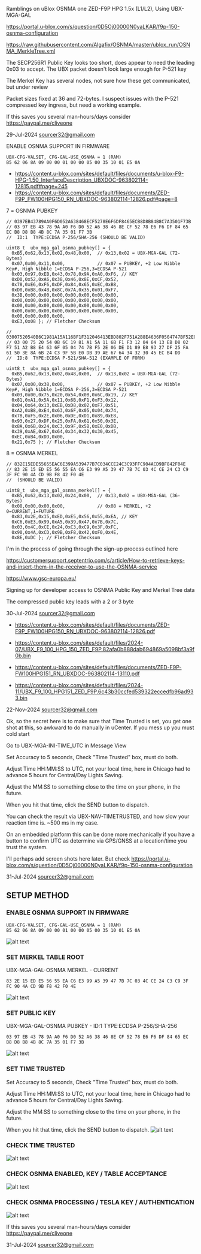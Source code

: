 Ramblings on uBlox OSNMA one ZED-F9P HPG 1.5x (L1/L2), Using UBX-MGA-GAL

 https://portal.u-blox.com/s/question/0D5Oj00000N0yaLKAR/f9p-150-osnma-configuration

 https://raw.githubusercontent.com/Algafix/OSNMA/master/ublox_run/OSNMA_MerkleTree.xml

 The SECP256R1 Public Key looks too short, does appear to need the leading 0x03 to accept. The UBX packet doesn't look large enough for P-521 key

 The Merkel Key has several nodes, not sure how these get communicated, but under review

 Packet sizes fixed at 36 and 72-bytes. I suspect issues with the P-521 compressed key ingress, but need a working example.
 
  If this saves you several man-hours/days consider https://paypal.me/cliveone
  
   29-Jul-2024  sourcer32@gmail.com

ENABLE OSNMA SUPPORT IN FIRMWARE
```
UBX-CFG-VALSET, CFG-GAL-USE_OSNMA = 1 (RAM)
B5 62 06 8A 09 00 00 01 00 00 05 00 35 10 01 E5 0A
```
  *  https://content.u-blox.com/sites/default/files/documents/u-blox-F9-HPG-1.50_InterfaceDescription_UBXDOC-963802114-12815.pdf#page=245
  *  https://content.u-blox.com/sites/default/files/documents/ZED-F9P_FW100HPG150_RN_UBXDOC-963802114-12826.pdf#page=8

7 = OSNMA PUBKEY
```
// 0397EB43789AA0F6D052A638468ECF5278E6F6DF8465ECB8D8B84B8C7A3501F73B
// 03 97 EB 43 78 9A A0 F6 D0 52 A6 38 46 8E CF 52 78 E6 F6 DF 84 65 EC B8 D8 B8 4B 8C 7A 35 01 F7 3B
//  ID:1  TYPE:ECDSA P-256/SHA-256 (SHOULD BE VALID)

uint8_t  ubx_mga_gal_osnma_pubkey[] = {
  0xB5,0x62,0x13,0x02,0x48,0x00,  // 0x13,0x02 = UBX-MGA-GAL (72-Bytes)
  0x07,0x00,0x11,0x00,            // 0x07 = PUBKEY, +2 Low Nibble Key#, High Nibble 1=ECDSA P-256,3=ECDSA P-521
  0x03,0x97,0xEB,0x43,0x78,0x9A,0xA0,0xF6, // KEY
  0xD0,0x52,0xA6,0x38,0x46,0x8E,0xCF,0x52,
  0x78,0xE6,0xF6,0xDF,0x84,0x65,0xEC,0xB8,
  0xD8,0xB8,0x4B,0x8C,0x7A,0x35,0x01,0xF7,
  0x3B,0x00,0x00,0x00,0x00,0x00,0x00,0x00,
  0x00,0x00,0x00,0x00,0x00,0x00,0x00,0x00,
  0x00,0x00,0x00,0x00,0x00,0x00,0x00,0x00,
  0x00,0x00,0x00,0x00,0x00,0x00,0x00,0x00,
  0x00,0x00,0x00,0x00,
  0xE3,0x08 }; // Fletcher Checksum
```
```
// 03007520540B6C1981A15A116BF1F312046413EBD802F751A2B8E4636F0504747BF52E06DED189E89327DF25FA61503E8A6B24C39F5BE0DB39AE676434323045ECB4DD
// 03 00 75 20 54 0B 6C 19 81 A1 5A 11 6B F1 F3 12 04 64 13 EB D8 02 F7 51 A2 B8 E4 63 6F 05 04 74 7B F5 2E 06 DE D1 89 E8 93 27 DF 25 FA 61 50 3E 8A 6B 24 C3 9F 5B E0 DB 39 AE 67 64 34 32 30 45 EC B4 DD
//  ID:8  TYPE:ECDSA P-521/SHA-512 (EXAMPLE OF FORM)

uint8_t  ubx_mga_gal_osnma_pubkey[] = {
  0xB5,0x62,0x13,0x02,0x48,0x00,  // 0x13,0x02 = UBX-MGA-GAL (72-Bytes)
  0x07,0x00,0x38,0x00,            // 0x07 = PUBKEY, +2 Low Nibble Key#, High Nibble 1=ECDSA P-256,3=ECDSA P-521
  0x03,0x00,0x75,0x20,0x54,0x0B,0x6C,0x19, // KEY
  0x81,0xA1,0x5A,0x11,0x6B,0xF1,0xF3,0x12,
  0x04,0x64,0x13,0xEB,0xD8,0x02,0xF7,0x51,
  0xA2,0xB8,0xE4,0x63,0x6F,0x05,0x04,0x74,
  0x7B,0xF5,0x2E,0x06,0xDE,0xD1,0x89,0xE8,
  0x93,0x27,0xDF,0x25,0xFA,0x61,0x50,0x3E,
  0x8A,0x6B,0x24,0xC3,0x9F,0x5B,0xE0,0xDB,
  0x39,0xAE,0x67,0x64,0x34,0x32,0x30,0x45,
  0xEC,0xB4,0xDD,0x00,
  0x21,0x75 }; // Fletcher Checksum
```
8 = OSNMA MERKEL
```
// 832E15EDE55655EAC6E399A539477B7C034CCE24C3C93FFC904ACD9BF842F04E
// 83 2E 15 ED E5 56 55 EA C6 E3 99 A5 39 47 7B 7C 03 4C CE 24 C3 C9 3F FC 90 4A CD 9B F8 42 F0 4E
//  (SHOULD BE VALID)

uint8_t  ubx_mga_gal_osnma_merkel[] = {
  0xB5,0x62,0x13,0x02,0x24,0x00,  // 0x13,0x02 = UBX-MGA-GAL (36-Bytes)
  0x08,0x00,0x00,0x00,            // 0x08 = MERKEL, +2 0=CURRENT,1=FUTURE
  0x83,0x2E,0x15,0xED,0xE5,0x56,0x55,0xEA, // KEY
  0xC6,0xE3,0x99,0xA5,0x39,0x47,0x7B,0x7C,
  0x03,0x4C,0xCE,0x24,0xC3,0xC9,0x3F,0xFC,
  0x90,0x4A,0xCD,0x9B,0xF8,0x42,0xF0,0x4E,
  0x8E,0xDC }; // Fletcher Checksum
```

I'm in the process of going through the sign-up process outlined here

https://customersupport.septentrio.com/s/article/How-to-retrieve-keys-and-insert-them-in-the-receiver-to-use-the-OSNMA-service

https://www.gsc-europa.eu/

Signing up for developer access to OSNMA Public Key and Merkel Tree data

The compressed public key leads with a 2 or 3 byte

  30-Jul-2024  sourcer32@gmail.com

  *  https://content.u-blox.com/sites/default/files/documents/ZED-F9P_FW100HPG150_RN_UBXDOC-963802114-12826.pdf
  *  https://content.u-blox.com/sites/default/files/2024-07/UBX_F9_100_HPG_150_ZED_F9P.82afa0b888dab694869a5098bf3a9f0b.bin

  *  https://content.u-blox.com/sites/default/files/documents/ZED-F9P-FW100HPG151_RN_UBXDOC-963802114-13110.pdf
  *  https://content.u-blox.com/sites/default/files/2024-11/UBX_F9_100_HPG151_ZED_F9P.6c43b30ccfed539322eccedfb96ad933.bin

  22-Nov-2024  sourcer32@gmail.com
  
  
Ok, so the secret here is to make sure that Time Trusted is set, you get one shot at this, so awkward to do manually in uCenter. If you mess up you must cold start

Go to UBX-MGA-INI-TIME_UTC in Message View

Set Accuracy to 5 seconds, Check "Time Trusted" box, must do both.

Adjust Time HH:MM:SS to UTC, not your local time, here in Chicago had to advance 5 hours for Central/Day Lights Saving.

Adjust the MM:SS to something close to the time on your phone, in the future.

When you hit that time, click the SEND button to dispatch.

You can check the result via UBX-NAV-TIMETRUSTED, and how slow your reaction time is. ~500 ms in my case.

On an embedded platform this can be done more mechanically if you have a button to confirm UTC as determine via GPS/GNSS at a location/time you trust the system.

I'll perhaps add screen shots here later. But check  https://portal.u-blox.com/s/question/0D5Oj00000N0yaLKAR/f9p-150-osnma-configuration

  31-Jul-2024  sourcer32@gmail.com

##  SETUP METHOD
###  ENABLE OSNMA SUPPORT IN FIRMWARE
```
UBX-CFG-VALSET, CFG-GAL-USE_OSNMA = 1 (RAM)
B5 62 06 8A 09 00 00 01 00 00 05 00 35 10 01 E5 0A
```
![alt text](cfg_valset_cfg_gal_use_osnma_001.jpg?raw=true)

###  SET MERKEL TABLE ROOT
UBX-MGA-GAL-OSNMA MERKEL - CURRENT
```
83 2E 15 ED E5 56 55 EA C6 E3 99 A5 39 47 7B 7C 03 4C CE 24 C3 C9 3F FC 90 4A CD 9B F8 42 F0 4E
```
![alt text](ubx_mga_gal_osnma_merkel_001.jpg?raw=true)

###  SET PUBLIC KEY
UBX-MGA-GAL-OSNMA PUBKEY - ID:1  TYPE:ECDSA P-256/SHA-256
```
03 97 EB 43 78 9A A0 F6 D0 52 A6 38 46 8E CF 52 78 E6 F6 DF 84 65 EC B8 D8 B8 4B 8C 7A 35 01 F7 3B
```
![alt text](ubx_mga_gal_osnma_pubkey_001.jpg?raw=true)

### SET TIME TRUSTED
Set Accuracy to 5 seconds, Check "Time Trusted" box, must do both.

Adjust Time HH:MM:SS to UTC, not your local time, here in Chicago had to advance 5 hours for Central/Day Lights Saving.

Adjust the MM:SS to something close to the time on your phone, in the future.

When you hit that time, click the SEND button to dispatch.
![alt text](ubx_mga_ini_timeutc_001.jpg?raw=true)

### CHECK TIME TRUSTED
![alt text](ubx_nav_trustedtime_001.jpg?raw=true)

### CHECK OSNMA ENABLED, KEY / TABLE ACCEPTANCE
![alt text](osnma_test_001.jpg?raw=true)

### CHECK OSNMA PROCESSING / TESLA KEY / AUTHENTICATION
![alt text](osnma_test_002.jpg?raw=true)

  If this saves you several man-hours/days consider https://paypal.me/cliveone

  31-Jul-2024  sourcer32@gmail.com
